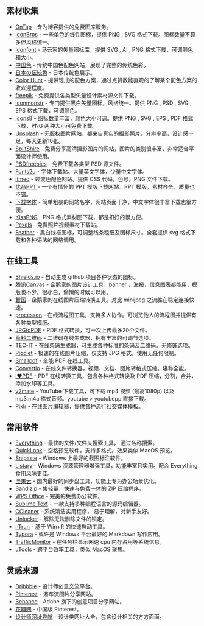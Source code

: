 ## 素材收集

- [OnTap](http://on.thisistap.com/stock-images/) - 专为博客提供的免费图库服务。
- [IconBros](https://www.iconbros.com/) - 一些单色的线性图标，提供 PNG , SVG 格式下载。图标数量不算多但风格统一。
- [Iconfont](http://iconfont.cn/) - 马云家的矢量图标库，提供 SVG , AI , PNG 格式下载，可调颜色和大小。
- [中国色](http://zhongguose.com/) - 传统中国色配色网站，展现了完整的传统色彩。
- [日本の伝統色](http://nipponcolors.com/) - 日本传统色展示。
- [Color Hunt](http://colorhunt.co/) - 提供现成的配色方案，通过点赞数能直观的了解某个配色方案的收欢迎程度。
- [freepik](https://www.freepik.com/) - 免费提供各类型矢量设计素材源文件下载。
- [iconmonstr](https://iconmonstr.com/) - 专门提供黑白矢量图标，风格统一。提供 PNG , PSD , SVG , EPS 格式下载，可调颜色。
- [Icons8](https://icons8.cn/) - 图标数量丰富，颜色大小可调。提供 PNG , SVG , EPS , PDF 格式下载，PNG 两种大小可免费下载。
- [Unsplash](https://unsplash.com/) - 无版权图片网站，都来自真实的摄影照片，分辨率高，设计感十足，每天更新10张。
- [SplitShire](https://www.splitshire.com/) - 免费分享高清摄影图片的网站，图片的类别很丰富，非常适合平面设计师使用。
- [PSDfreebies](https://psdfreebies.com/) - 免费下载各类型 PSD 源文件。
- [Fonts2u](https://zh.fonts2u.com/) - 字体下载站。大量英文字体，少量中文字体。
- [itmeo](https://webgradients.com/) - 过渡色配色网站。提供 CSS 代码，色号，PNG 文件下载。
- [优品PPT](http://www.ypppt.com/) - 一个有情怀的 PPT 模版下载网站。PPT 模版，素材齐全，质量也不错。
- [下载字体](http://www.xiazaiziti.com/) - 简单粗暴的网站名字，网站页面干净，中文字体很丰富下载也很方便。
- [KissPNG](https://www.kisspng.com/) - PNG 格式素材图下载，都是扣好的很方便。
- [Pexels](https://www.pexels.com/zh-cn/) - 免费照片视频素材下载站。
- [Feather](https://feathericons.com/) - 黑白线框图标，可调整线条粗细及图标尺寸。全套提供 svg 格式下载和各种语法的网络调用。

## 在线工具

- [Shields.io](http://shields.io/) - 自动生成 github 项目各种状态的图标。
- [腾讯Canvas](http://canvas.qq.com/) - 企鹅家的图片设计工具，banner ，海报，信息图表都能用，模版也不少。很小白，偷懒的时候可以用。
- [智图](http://zhitu.isux.us/) - 企鹅家的在线图片压缩转换工具。对比 minijpeg 之流胜在稳定连接快速。
- [processon](https://www.processon.com/) - 在线流程图工具，支持多人协作。可浏览他人的流程图并提供有各种类型模版。
- [JPGtoPDF](http://jpg2pdf.com/zh/) - PDF 格式转换，可一次上传最多20个文件。
- [草料二维码](https://cli.im/) - 二维码在线生成器，拥有丰富的可调节选项。
- [TEC-IT](https://barcode.tec-it.com/zh/) - 在线条码生成器，可生成各种标准的条码及二维码。无修饰选项。
- [Picdiet](https://www.picdiet.com/zh-cn) - 极速的在线图片压缩，仅支持 JPG 格式，使用无任何限制。
- [Smallpdf](https://smallpdf.com/cn) - 全能 PDF 在线工具。
- [Convertio](https://convertio.co/zh/) - 在线文件转换器，视频、文档、图片转格式压缩。堪称全能。
- [i❤PDF](https://www.ilovepdf.com/zh_cn) - PDF 在线转换工具，包含各种格式转换及 PDF 压缩，分割，合并，添加水印等工具。
- [y2mate](https://y2mate.com/) - YouTube 下载工具，可下载 mp4 视频 (最高1080p) 以及 mp3,m4a 格式音频。youtube > youtubepp 直接下载。
- [Pixlr](https://pixlr.com/) - 在线图片编辑器，提供各种流行社交媒体模板。

## 常用软件

- [Everything](https://www.voidtools.com/zh-cn/) - 最快的文件/文件夹搜索工具， 通过名称搜索。
- [QuickLook](http://pooi.moe/QuickLook/) - 空格预览软件，支持多格式。效果类似 MacOS 预览。
- [Snipaste](https://zh.snipaste.com/) - Windows 上最好的截图标注软件。
- [Listary](http://www.listary.com/) - Windows 资源管理器增强工具，功能丰富且实用。配合 Everything 食用风味更佳。
- [坚果云](https://www.jianguoyun.com/) - 国内最好的同步盘工具，功能上专为办公场景优化。
- [Bandizip](https://www.bandisoft.com/bandizip/) - 集轻量，快速与免费一体的 ZIP 压缩程序。
- [WPS Office](http://www.wps.cn/) - 完美的免费办公软件。
- [Sublime Text](https://www.sublimetext.com/) - 一款支持多种编程语言的源码编辑器。
- [CCleaner](https://www.piriform.com/ccleaner/) - 系统清洁实用程序， 易于理解，对新手友好。
- [Unlocker](http://www.softpedia.com/get/System/System-Miscellaneous/Unlocker.shtml) - 解除无法删除文件的锁定。
- [nTrun](http://www.ntrun.com/) - 基于 Win+R 的快速启动工具。
- [Typora](https://typora.io/) - 或许是 Windows 平台最好的 Markdown 写作应用。
- [TrafficMonitor](https://github.com/zhongyang219/TrafficMonitor) - 在任务栏显示网速 cpu 内存占用等系统信息。
- [uTools](https://u.tools/) - 跨平台效率工具，类似 MacOS 聚焦。

## 灵感来源

- [Dribbble](https://dribbble.com/) - 设计师创意交流平台。
- [Pinterest](https://www.pinterest.com/) - 瀑布流图片分享网站。
- [Behance](https://www.behance.net/) - Adobe 旗下的创意项目分享网站。
- [花瓣网](http://huaban.com/) - 中国版 Pinterest。
- [设计师网址导航](https://hao.uisdc.com/) - 设计类网址大全，包含设计相关的方方面面。
